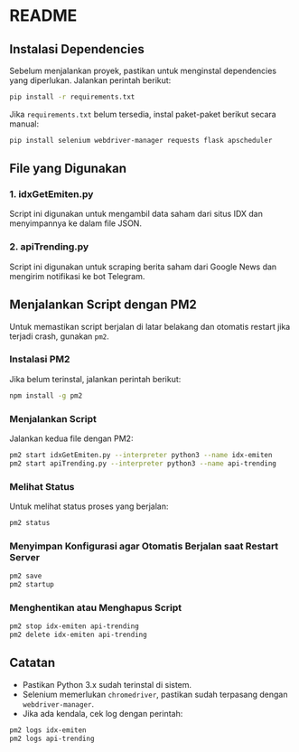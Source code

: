 # README

## Instalasi Dependencies

Sebelum menjalankan proyek, pastikan untuk menginstal dependencies yang diperlukan. Jalankan perintah berikut:

```sh
pip install -r requirements.txt
```

Jika `requirements.txt` belum tersedia, instal paket-paket berikut secara manual:

```sh
pip install selenium webdriver-manager requests flask apscheduler
```

## File yang Digunakan

### 1. idxGetEmiten.py
Script ini digunakan untuk mengambil data saham dari situs IDX dan menyimpannya ke dalam file JSON.

### 2. apiTrending.py
Script ini digunakan untuk scraping berita saham dari Google News dan mengirim notifikasi ke bot Telegram.

## Menjalankan Script dengan PM2
Untuk memastikan script berjalan di latar belakang dan otomatis restart jika terjadi crash, gunakan `pm2`.

### Instalasi PM2
Jika belum terinstal, jalankan perintah berikut:

```sh
npm install -g pm2
```

### Menjalankan Script
Jalankan kedua file dengan PM2:

```sh
pm2 start idxGetEmiten.py --interpreter python3 --name idx-emiten
pm2 start apiTrending.py --interpreter python3 --name api-trending
```

### Melihat Status
Untuk melihat status proses yang berjalan:

```sh
pm2 status
```

### Menyimpan Konfigurasi agar Otomatis Berjalan saat Restart Server
```sh
pm2 save
pm2 startup
```

### Menghentikan atau Menghapus Script
```sh
pm2 stop idx-emiten api-trending
pm2 delete idx-emiten api-trending
```

## Catatan
- Pastikan Python 3.x sudah terinstal di sistem.
- Selenium memerlukan `chromedriver`, pastikan sudah terpasang dengan `webdriver-manager`.
- Jika ada kendala, cek log dengan perintah:

```sh
pm2 logs idx-emiten
pm2 logs api-trending
```

